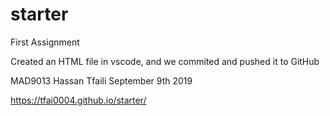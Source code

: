 # starter
First Assignment

Created an HTML file in vscode, and we commited and pushed it to GitHub

MAD9013
Hassan Tfaili
September 9th 2019

https://tfai0004.github.io/starter/
